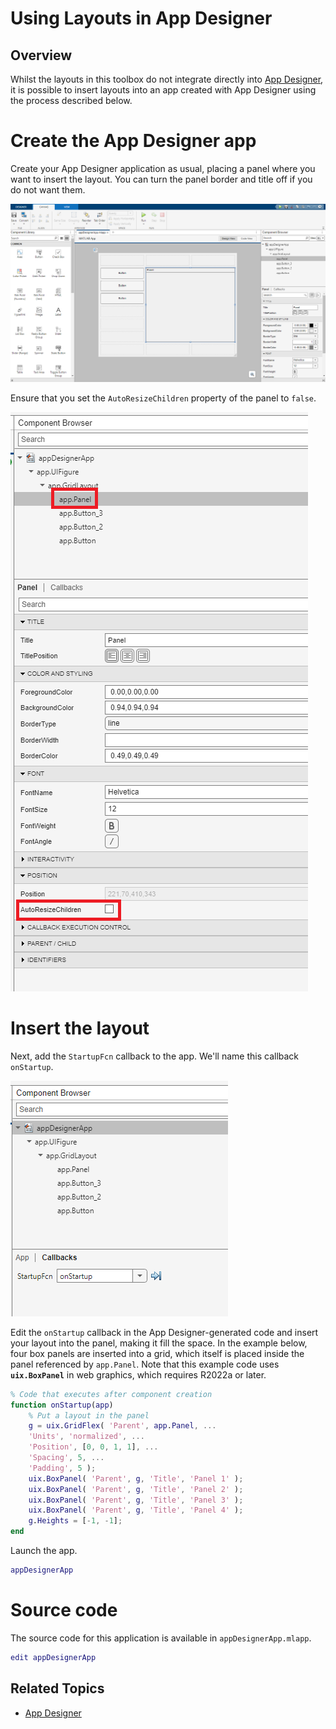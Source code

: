 # Using Layouts in App Designer

## Overview

Whilst the layouts in this toolbox do not integrate directly into [App Designer](https://www.mathworks.com/products/matlab/app-designer.html), it is possible to insert layouts into an app created with App Designer using the process described below.

# Create the App Designer app

Create your App Designer application as usual, placing a panel where you want to insert the layout. You can turn the panel border and title off if you do not want them.

![A new App Designer app](Images/UsingLayoutsInAppDesigner01.png "A new App Designer app")

Ensure that you set the `AutoResizeChildren` property of the panel to `false`.

![Disable the AutoResizeChildren property](Images/UsingLayoutsInAppDesigner03.png "Disable the AutoResizeChildren property")

# Insert the layout

Next, add the `StartupFcn` callback to the app. We'll name this callback `onStartup`.

![Add the startup function callback](Images/UsingLayoutsInAppDesigner02.png "Add the startup function callback")

Edit the `onStartup` callback in the App Designer-generated code and insert your layout into the panel, making it fill the space. In the example below, four box panels are inserted into a grid, which itself is placed inside the panel referenced by `app.Panel`. Note that this example code uses **`uix.BoxPanel`** in web graphics, which requires R2022a or later.

```matlab
% Code that executes after component creation
function onStartup(app)
    % Put a layout in the panel
    g = uix.GridFlex( 'Parent', app.Panel, ...
    'Units', 'normalized', ...
    'Position', [0, 0, 1, 1], ...
    'Spacing', 5, ...
    'Padding', 5 );
    uix.BoxPanel( 'Parent', g, 'Title', 'Panel 1' );
    uix.BoxPanel( 'Parent', g, 'Title', 'Panel 2' );
    uix.BoxPanel( 'Parent', g, 'Title', 'Panel 3' );
    uix.BoxPanel( 'Parent', g, 'Title', 'Panel 4' );
    g.Heights = [-1, -1]; 
end 
```

Launch the app.

```matlab
appDesignerApp
```

# Source code

The source code for this application is available in `appDesignerApp.mlapp`.

```matlab
edit appDesignerApp 
```

## Related Topics
* [App Designer](https://www.mathworks.com/help/matlab/ref/appdesigner.html)
